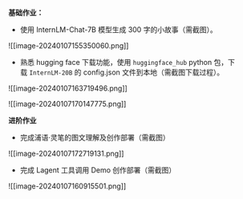 



**基础作业：**

- 使用 InternLM-Chat-7B 模型生成 300 字的小故事（需截图）。

![[image-20240107155350060.png]]

- 熟悉 hugging face 下载功能，使用 `huggingface_hub` python 包，下载 `InternLM-20B` 的 config.json 文件到本地（需截图下载过程）。

![[image-20240107163719496.png]]

![[image-20240107170147775.png]]



**进阶作业**

- 完成浦语·灵笔的图文理解及创作部署（需截图）

![[image-20240107172719131.png]]


- 完成 Lagent 工具调用 Demo 创作部署（需截图）

![[image-20240107160915501.png]]